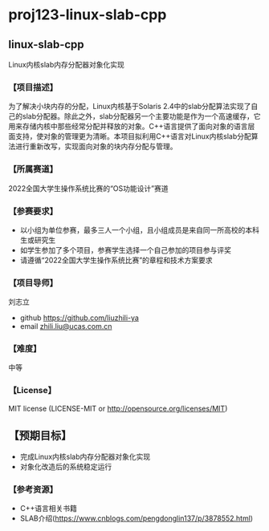 # proj123-linux-slab-cpp

## linux-slab-cpp
Linux内核slab内存分配器对象化实现

### 【项目描述】
为了解决小块内存的分配，Linux内核基于Solaris 2.4中的slab分配算法实现了自己的slab分配器。除此之外，slab分配器另一个主要功能是作为一个高速缓存，它用来存储内核中那些经常分配并释放的对象。C++语言提供了面向对象的语言层面支持，使对象的管理更为清晰。本项目拟利用C++语言对Linux内核slab分配算法进行重新改写，实现面向对象的块内存分配与管理。


### 【所属赛道】
2022全国大学生操作系统比赛的“OS功能设计”赛道

### 【参赛要求】
- 以小组为单位参赛，最多三人一个小组，且小组成员是来自同一所高校的本科生或研究生
- 如学生参加了多个项目，参赛学生选择一个自己参加的项目参与评奖
- 请遵循“2022全国大学生操作系统比赛”的章程和技术方案要求

### 【项目导师】
刘志立
- github https://github.com/liuzhili-ya
- email zhili.liu@ucas.com.cn

### 【难度】
中等

### 【License】
MIT license (LICENSE-MIT or http://opensource.org/licenses/MIT)  

## 【预期目标】
- 完成Linux内核slab内存分配器对象化实现
- 对象化改造后的系统稳定运行

### 【参考资源】
- C++语言相关书籍
- SLAB介绍(https://www.cnblogs.com/pengdonglin137/p/3878552.html) 
